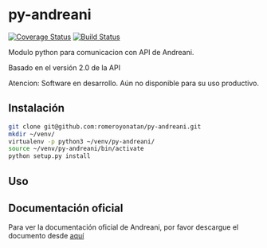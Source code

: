 # py-andreani

[![Coverage Status](https://coveralls.io/repos/romeroyonatan/py-andreani/badge.svg?branch=master&service=github)](https://coveralls.io/github/romeroyonatan/py-andreani?branch=master) [![Build Status](https://travis-ci.org/romeroyonatan/py-andreani.svg?branch=master)](https://travis-ci.org/romeroyonatan/py-andreani)

Modulo python para comunicacion con API de Andreani.

Basado en el versión 2.0 de la API

Atencion: Software en desarrollo. Aún no disponible para su uso productivo.

## Instalación
```bash
git clone git@github.com:romeroyonatan/py-andreani.git
mkdir ~/venv/
virtualenv -p python3 ~/venv/py-andreani/
source ~/venv/py-andreani/bin/activate
python setup.py install
```

## Uso

## Documentación oficial
Para ver la documentación oficial de Andreani, por favor descargue el documento desde [aquí](http://www.andreani.com/FilesRelated/Download?FileId=27)

